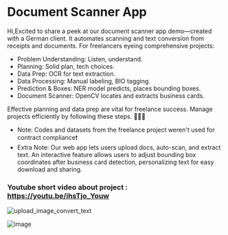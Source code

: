 # Document Scanner App


Hi,Excited to share a peek at our document scanner app demo—created with a German client. It automates scanning and text conversion from receipts and documents.
For freelancers eyeing comprehensive projects:
* Problem Understanding: Listen, understand.
* Planning: Solid plan, tech choices.
* Data Prep: OCR for text extraction.
* Data Processing: Manual labeling, BIO tagging.
* Prediction & Boxes: NER model predicts, places bounding boxes.
* Document Scanner: OpenCV locates and extracts business cards.
  
Effective planning and data prep are vital for freelance success. Manage projects efficiently by following these steps. 👨‍💻💼

* Note: Codes and datasets from the freelance project weren't used for contract compliance❗
* Extra Note: Our web app lets users upload docs, auto-scan, and extract text. An interactive feature allows users to adjust bounding box coordinates after business card detection, personalizing text for easy download and sharing.

  
### Youtube short video about project : https://youtu.be/ihsTjo_Youw
![upload_image_convert_text](https://github.com/tolgaboroglu/document_scanner_/assets/46046034/eec28fb2-c8f5-46d5-91e8-a09a8e507dc8)

![image](https://github.com/tolgaboroglu/document_scanner_/assets/46046034/63be98b8-3e6b-4bec-8143-dfbf243e0807)

